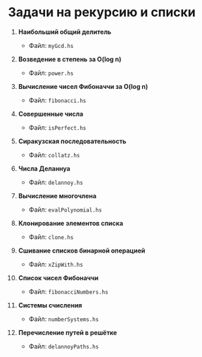 # Задачи на рекурсию и списки

1. **Наибольший общий делитель**
   - Файл: `myGcd.hs`

2. **Возведение в степень за O(log n)**
   - Файл: `power.hs`

3. **Вычисление чисел Фибоначчи за O(log n)**
   - Файл: `fibonacci.hs`

4. **Совершенные числа**
   - Файл: `isPerfect.hs`

5. **Сиракузская последовательность**
   - Файл: `collatz.hs`

6. **Числа Деланнуа**
   - Файл: `delannoy.hs`

7. **Вычисление многочлена**
   - Файл: `evalPolynomial.hs`

8. **Клонирование элементов списка**
   - Файл: `clone.hs`

9. **Сшивание списков бинарной операцией**
   - Файл: `xZipWith.hs`

10. **Список чисел Фибоначчи**
    - Файл: `fibonacciNumbers.hs`

11. **Системы счисления**
    - Файл: `numberSystems.hs`

12. **Перечисление путей в решётке**
    - Файл: `delannoyPaths.hs`
